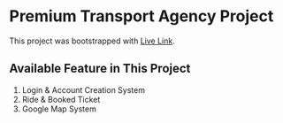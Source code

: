 # Premium Transport Agency Project

This project was bootstrapped with [Live Link](https://transport-agency.web.app/).

## Available Feature in This Project
 1. Login & Account Creation System
 2. Ride & Booked Ticket
 3. Google Map System
